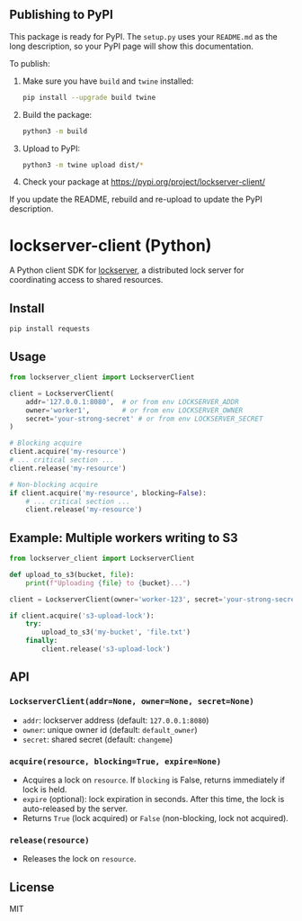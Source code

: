 ## Publishing to PyPI

This package is ready for PyPI. The `setup.py` uses your `README.md` as the long description, so your PyPI page will show this documentation.

To publish:

1. Make sure you have `build` and `twine` installed:
    ```sh
    pip install --upgrade build twine
    ```
2. Build the package:
    ```sh
    python3 -m build
    ```
3. Upload to PyPI:
    ```sh
    python3 -m twine upload dist/*
    ```
4. Check your package at https://pypi.org/project/lockserver-client/

If you update the README, rebuild and re-upload to update the PyPI description.
# lockserver-client (Python)

A Python client SDK for [lockserver](https://github.com/benliao/lockserver), a distributed lock server for coordinating access to shared resources.

## Install

```
pip install requests
```

## Usage

```python
from lockserver_client import LockserverClient

client = LockserverClient(
    addr='127.0.0.1:8080',  # or from env LOCKSERVER_ADDR
    owner='worker1',        # or from env LOCKSERVER_OWNER
    secret='your-strong-secret' # or from env LOCKSERVER_SECRET
)

# Blocking acquire
client.acquire('my-resource')
# ... critical section ...
client.release('my-resource')

# Non-blocking acquire
if client.acquire('my-resource', blocking=False):
    # ... critical section ...
    client.release('my-resource')
```

## Example: Multiple workers writing to S3

```python
from lockserver_client import LockserverClient

def upload_to_s3(bucket, file):
    print(f"Uploading {file} to {bucket}...")

client = LockserverClient(owner='worker-123', secret='your-strong-secret')

if client.acquire('s3-upload-lock'):
    try:
        upload_to_s3('my-bucket', 'file.txt')
    finally:
        client.release('s3-upload-lock')
```

## API

### `LockserverClient(addr=None, owner=None, secret=None)`
- `addr`: lockserver address (default: `127.0.0.1:8080`)
- `owner`: unique owner id (default: `default_owner`)
- `secret`: shared secret (default: `changeme`)

### `acquire(resource, blocking=True, expire=None)`
- Acquires a lock on `resource`. If `blocking` is False, returns immediately if lock is held.
- `expire` (optional): lock expiration in seconds. After this time, the lock is auto-released by the server.
- Returns `True` (lock acquired) or `False` (non-blocking, lock not acquired).

### `release(resource)`
- Releases the lock on `resource`.

## License

MIT
